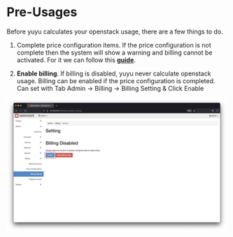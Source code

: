 # Pre-Usages

Before yuyu calculates your openstack usage, there are a few things to do.

1. Complete price configuration items. If the price configuration is not complete then the system will show a warning and billing cannot be activated. For it we can follow this [**guide**](https://opensource.btech.id/yuyu/price/).

2. **Enable billing**. If billing is disabled, yuyu never calculate openstack usage. Billing can be enabled if the price configuration is completed. Can set with Tab Admin -> Billing -> Billing Setting & Click Enable 


![preusages-billing](assets/images/preusages-billing.png)
